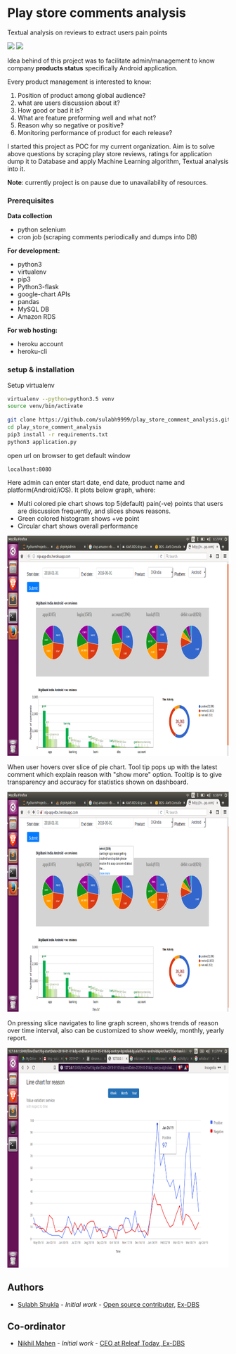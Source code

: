 # Play store comments analysis

Textual analysis on reviews to extract users pain points

[![](https://img.shields.io/badge/python-3.5%7C3.6%7C3.7-brightgreen)]() [![](https://img.shields.io/badge/play-store-orange)]()

Idea behind of this project was to facilitate admin/management to know company **products status** specifically Android application.

Every product management is interested to know:
1. Position of product among global audience?
2. what are users discussion about it?
3. How good or bad it is?
4. What are feature preforming well and what not?
5. Reason why so negative or positive?
6. Monitoring performance of product for each release?

I started this project as POC for my current organization. Aim is to solve above questions by scraping play store reviews, ratings for application dump it to Database and apply Machine Learning algorithm, Textual analysis into it.

**Note**: currently project is on pause due to unavailability of resources.

<imgs src="https://i.ibb.co/TKBny0n/1935.pngg" width="300"/>
<imgs src="https://i.ibb.co/9YqY1w3/1935.png" width="300"/>

### Prerequisites
**Data collection**
- python selenium
- cron job (scraping comments periodically and dumps into DB)

**For development:**
- python3
- virtualenv
- pip3
- Python3-flask
- google-chart APIs
- pandas
- MySQL DB
- Amazon RDS

**For web hosting:**
- heroku account
- heroku-cli

### setup & installation

Setup virtualenv

```sh
virtualenv --python=python3.5 venv
source venv/bin/activate
```

```sh
git clone https://github.com/sulabh9999/play_store_comment_analysis.git
cd play_store_comment_analysis
pip3 install -r requirements.txt
python3 application.py
```
open url on browser to get default window
```
localhost:8080
```

Here admin can enter start date, end date, product name and platform(Android/iOS).
It plots below graph, where:
- Multi colored pie chart shows top 5(default) pain(-ve) points that users are discussion frequently, and slices shows reasons.
- Green colored histogram shows +ve point
- Circular chart shows overall performance

<img src="images/pic1.png" width="800" height="500"/>

When user hovers over slice of pie chart. Tool tip pops up with the latest comment which explain reason with "show more" option.
Tooltip is to give transparency and accuracy for statistics shown on dashboard.

<img src="images/pic2.png" width="800" height="500"/>

On pressing slice navigates to line graph screen, shows trends of reason over time interval, also can be customized to show weekly, monthly, yearly report.

<img src="images/pic3.png" width="800" height="500"/> 


## Authors

* [Sulabh Shukla](https://in.linkedin.com/in/sulabh-shukla-8a675794) - *Initial work* - [Open source contributer](https://github.com/sulabh9999), [Ex-DBS](https://www.dbs.com/in/index/default.page)

## Co-ordinator
* [Nikhil Mahen](https://in.linkedin.com/in/nikhil-mahen-50149b10) - *Initial work* - [CEO at Releaf Today, Ex-DBS](https://in.linkedin.com/in/nikhil-mahen-50149b10)
